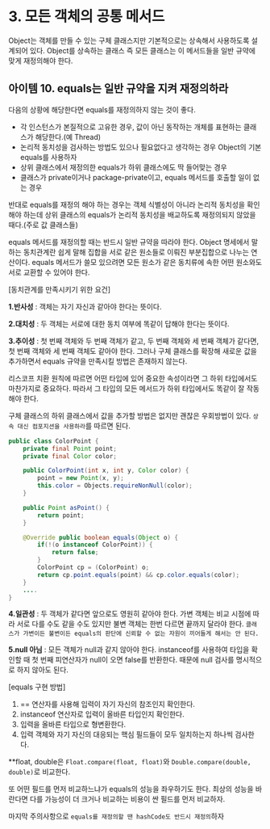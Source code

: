 # 3. 모든 객체의 공통 메서드
Object는 객체를 만들 수 있는 구체 클래스지만 기본적으로는 상속해서 사용하도록 설계되어 있다. Object를 상속하는 클래스 즉 모든 클래스는 이 메서드들을 일반 규약에 맞게 재정의해야 한다.

## 아이템 10. equals는 일반 규약을 지켜 재정의하라
다음의 상황에 해당한다면 equals를 재정의하지 않는 것이 좋다.
* 각 인스턴스가 본질적으로 고유한 경우, 값이 아닌 동작하는 개체를 표현하는 클래스가 해당한다.(예 Thread)
* 논리적 동치성을 검사하는 방법도 있으나 필요없다고 생각하는 경우 Object의 기본 equals를 사용하자
* 상위 클래스에서 재정의한 equals가 하위 클래스에도 딱 들어맞는 경우
* 클래스가 private이거나 package-private이고, equals 메서드를 호출할 일이 없는 경우

반대로 equals를 재정의 해야 하는 경우는 객체 식별성이 아니라 논리적 동치성을 확인해야 하는데 상위 클래스의 equals가 논리적 동치성을 배교하도록 재정의되지 않았을 때다.(주로 값 클래스들)

equals 메서드를 재정의할 때는 반드시 일반 규약을 따라야 한다. Object 명세에서 말하는 동치관계란 쉽게 말해 집합을 서로 같은 원소들로 이뤄진 부분집합으로 나누는 연산이다. equals 메서드가 쓸모 있으려면 모든 원소가 같은 동치류에 속한 어떤 원소와도 서로 교환할 수 있어야 한다.

[동치관계를 만족시키기 위한 요건]

__1.반사성__ : 객체는 자기 자신과 같아야 한다는 뜻이다.

__2.대치성__ : 두 객체는 서로에 대한 동치 여부에 똑같이 답해야 한다는 뜻이다.

__3.추이성__ : 첫 번째 객체와 두 번째 객체가 같고, 두 번째 객체와 세 번째 객체가 같다면, 첫 번째 객체와 세 번째 객체도 같아야 한다. 그러나 구체 클래스를 확장해 새로운 값을 추가하면서 equals 규약을 만족시킬 방법은 존재하지 않는다.

리스코프 치환 원칙에 따르면 어떤 타입에 있어 중요한 속성이라면 그 하위 타입에서도 마찬가지로 중요하다. 따라서 그 타입의 모든 메서드가 하위 타입에서도 똑같이 잘 작동해야 한다.

구체 클래스의 하위 클래스에서 값을 추가할 방법은 없지만 괜찮은 우회방법이 있다. `상속 대신 컴포지션을 사용하라`를 따르면 된다.

```java
public class ColorPoint {
    private final Point point;
    private final Color color;

    public ColorPoint(int x, int y, Color color) {
        point = new Point(x, y);
        this.color = Objects.requireNonNull(color);
    }

    public Point asPoint() {
        return point;
    }

    @Override public boolean equals(Object o) {
        if(!(o instanceof ColorPoint)) {
            return false;
        }
        ColorPoint cp = (ColorPoint) o;
        return cp.point.equals(point) && cp.color.equals(color);
    }
    ....
}
```

__4.일관성__ : 두 객체가 같다면 앞으로도 영원히 같아야 한다. 가변 객체는 비교 시점에 따라 서로 다를 수도 같을 수도 있지만 불변 객체는 한번 다르면 끝까지 달라야 한다. `클래스가 가변이든 불변이든 equals의 판단에 신뢰할 수 없는 자원이 끼어들게 해서는 안 된다.`

__5.null 아님__ : 모든 객체가 null과 같지 않아야 한다. instanceof를 사용하여 타입을 확인할 때 첫 번째 피연산자가 null이 오면 false를 반환한다. 때문에 null 검사를 명시적으로 하지 않아도 된다.

[equals 구현 방법]
1. == 연산자를 사용해 입력이 자기 자신의 참조인지 확인한다.
2. instanceof 연산자로 입력이 올바른 타입인지 확인한다.
3. 입력을 올바른 타입으로 형변환한다.
3. 입력 객체와 자기 자신의 대응되는 핵심 필드들이 모두 일치하는지 하나씩 검사한다.

**float, double은 `Float.compare(float, float)`와 `Double.compare(double, double)`로 비교한다.

또 어떤 필드를 먼저 비교하느냐가 equals의 성능을 좌우하기도 한다. 최상의 성능을 바란다면 다를 가능성이 더 크거나 비교하는 비용이 싼 필드를 먼저 비교하자.

마지막 주의사항으로 `equals를 재정의할 땐 hashCode도 반드시 재정의`하자 